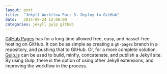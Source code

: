 ```yaml
---
layout: post
title:  "Jekyll Workflow Part 3: Deploy to GitHub"
date:   2014-09-24 12:00:00
categories: jekyll gulp github
---
```


[GitHub Pages](https://pages.github.com/) has for a long time allowed free, easy, and hassel-free hosting on GitHub. It can be as simple as creating a ```gh-pages``` branch in a repository, and pushing that to GitHub. Or, for a more complete solution, [Gulp.js](http://gulpjs.com/) can be used to build, minfiy, concatenate, and publish a Jekyll site. By using Gulp, there is the option of using other Jekyll extensions, and improving the workflow in the process.
